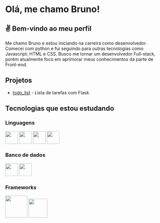 # Olá, me chamo Bruno!
## :v: Bem-vindo ao meu perfil
Me chamo Bruno e estou iniciando na carreira como desenvolvedor. Comecei com python e fui seguindo para outras tecnologias como Javascript, HTML e CSS. Busco me tornar um desenvolvedor Full-stack, porém atualmente foco em aprimorar meus conhecimentos da parte de Front-end.

## Projetos
* [todo_list](https://github.com/BrunoVieira003/todo_list) - Lista de tarefas com Flask

## Tecnologias que estou estudando
### Linguagens
<img src="https://cdn.jsdelivr.net/gh/devicons/devicon/icons/python/python-original.svg" width="40"/> <img src="https://cdn.jsdelivr.net/gh/devicons/devicon/icons/javascript/javascript-original.svg" width="40"/> <img src="https://cdn.jsdelivr.net/gh/devicons/devicon/icons/html5/html5-original.svg" width="40"/> <img src="https://cdn.jsdelivr.net/gh/devicons/devicon/icons/css3/css3-original.svg" width="40"/>

### Banco de dados
<img src="https://cdn.jsdelivr.net/gh/devicons/devicon/icons/mysql/mysql-original.svg" width="40"/> <img src="https://cdn.jsdelivr.net/gh/devicons/devicon/icons/sqlite/sqlite-original.svg" width="40"/>

### Frameworks
<img src="https://cdn.jsdelivr.net/gh/devicons/devicon/icons/flask/flask-original-wordmark.svg" width="70"/> <img src="https://cdn.jsdelivr.net/gh/devicons/devicon/icons/bootstrap/bootstrap-original.svg" width="60"/>
          
